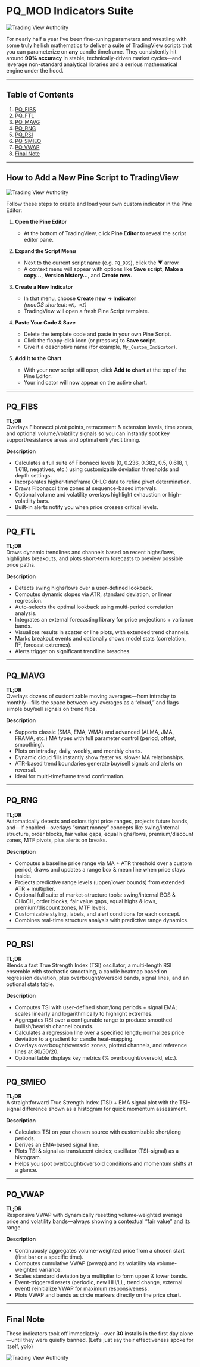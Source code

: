 # PQ_MOD Indicators Suite

![Trading View Authority](tva.png)

For nearly half a year I’ve been fine-tuning parameters and wrestling with some truly hellish mathematics to deliver a suite of TradingView scripts that you can parameterize on **any** candle timeframe. They consistently hit around **90% accuracy** in stable, technically-driven market cycles—and leverage non-standard analytical libraries and a serious mathematical engine under the hood.

---

## Table of Contents

1. [PQ_FIBS](#pq_fibs)  
2. [PQ_FTL](#pq_ftl)  
3. [PQ_MAVG](#pq_mavg)  
4. [PQ_RNG](#pq_rng)  
5. [PQ_RSI](#pq_rsi)  
6. [PQ_SMIEO](#pq_smieo)  
7. [PQ_VWAP](#pq_vwap)  
8. [Final Note](#final-note)  

---

## How to Add a New Pine Script to TradingView

![Trading View Authority](add.png)

Follow these steps to create and load your own custom indicator in the Pine Editor:

1. **Open the Pine Editor**  
   - At the bottom of TradingView, click **Pine Editor** to reveal the script editor pane.

2. **Expand the Script Menu**  
   - Next to the current script name (e.g. `PQ_DBS`), click the ▼ arrow.  
   - A context menu will appear with options like **Save script**, **Make a copy…**, **Version history…**, and **Create new**.

3. **Create a New Indicator**  
   - In that menu, choose **Create new → Indicator**  
     _(macOS shortcut: `⌘K, ⌘I`)_  
   - TradingView will open a fresh Pine Script template.

4. **Paste Your Code & Save**  
   - Delete the template code and paste in your own Pine Script.  
   - Click the floppy-disk icon (or press `⌘S`) to **Save script**.  
   - Give it a descriptive name (for example, `My_Custom_Indicator`).

5. **Add It to the Chart**  
   - With your new script still open, click **Add to chart** at the top of the Pine Editor.  
   - Your indicator will now appear on the active chart. 

---

## PQ_FIBS

**TL;DR**  
Overlays Fibonacci pivot points, retracement & extension levels, time zones, and optional volume/volatility signals so you can instantly spot key support/resistance areas and optimal entry/exit timing.

**Description**  
- Calculates a full suite of Fibonacci levels (0, 0.236, 0.382, 0.5, 0.618, 1, 1.618, negatives, etc.) using customizable deviation thresholds and depth settings.  
- Incorporates higher-timeframe OHLC data to refine pivot determination.  
- Draws Fibonacci time zones at sequence-based intervals.  
- Optional volume and volatility overlays highlight exhaustion or high-volatility bars.  
- Built-in alerts notify you when price crosses critical levels.  

---

## PQ_FTL

**TL;DR**  
Draws dynamic trendlines and channels based on recent highs/lows, highlights breakouts, and plots short-term forecasts to preview possible price paths.

**Description**  
- Detects swing highs/lows over a user-defined lookback.  
- Computes dynamic slopes via ATR, standard deviation, or linear regression.  
- Auto-selects the optimal lookback using multi-period correlation analysis.  
- Integrates an external forecasting library for price projections + variance bands.  
- Visualizes results in scatter or line plots, with extended trend channels.  
- Marks breakout events and optionally shows model stats (correlation, R², forecast extremes).  
- Alerts trigger on significant trendline breaches.  

---

## PQ_MAVG

**TL;DR**  
Overlays dozens of customizable moving averages—from intraday to monthly—fills the space between key averages as a “cloud,” and flags simple buy/sell signals on trend flips.

**Description**  
- Supports classic (SMA, EMA, WMA) and advanced (ALMA, JMA, FRAMA, etc.) MA types with full parameter control (period, offset, smoothing).  
- Plots on intraday, daily, weekly, and monthly charts.  
- Dynamic cloud fills instantly show faster vs. slower MA relationships.  
- ATR-based trend boundaries generate buy/sell signals and alerts on reversal.  
- Ideal for multi-timeframe trend confirmation.  

---

## PQ_RNG

**TL;DR**  
Automatically detects and colors tight price ranges, projects future bands, and—if enabled—overlays “smart money” concepts like swing/internal structure, order blocks, fair value gaps, equal highs/lows, premium/discount zones, MTF pivots, plus alerts on breaks.

**Description**  
- Computes a baseline price range via MA + ATR threshold over a custom period; draws and updates a range box & mean line when price stays inside.  
- Projects predictive range levels (upper/lower bounds) from extended ATR + multiplier.  
- Optional full suite of market-structure tools: swing/internal BOS & CHoCH, order blocks, fair value gaps, equal highs & lows, premium/discount zones, MTF levels.  
- Customizable styling, labels, and alert conditions for each concept.  
- Combines real-time structure analysis with predictive range dynamics.  

---

## PQ_RSI

**TL;DR**  
Blends a fast True Strength Index (TSI) oscillator, a multi-length RSI ensemble with stochastic smoothing, a candle heatmap based on regression deviation, plus overbought/oversold bands, signal lines, and an optional stats table.

**Description**  
- Computes TSI with user-defined short/long periods + signal EMA; scales linearly and logarithmically to highlight extremes.  
- Aggregates RSI over a configurable range to produce smoothed bullish/bearish channel bounds.  
- Calculates a regression line over a specified length; normalizes price deviation to a gradient for candle heat-mapping.  
- Overlays overbought/oversold zones, plotted channels, and reference lines at 80/50/20.  
- Optional table displays key metrics (% overbought/oversold, etc.).  

---

## PQ_SMIEO

**TL;DR**  
A straightforward True Strength Index (TSI) + EMA signal plot with the TSI–signal difference shown as a histogram for quick momentum assessment.

**Description**  
- Calculates TSI on your chosen source with customizable short/long periods.  
- Derives an EMA-based signal line.  
- Plots TSI & signal as translucent circles; oscillator (TSI–signal) as a histogram.  
- Helps you spot overbought/oversold conditions and momentum shifts at a glance.  

---

## PQ_VWAP

**TL;DR**  
Responsive VWAP with dynamically resetting volume‐weighted average price and volatility bands—always showing a contextual “fair value” and its range.

**Description**  
- Continuously aggregates volume-weighted price from a chosen start (first bar or a specific time).  
- Computes cumulative VWAP (pvwap) and its volatility via volume-weighted variance.  
- Scales standard deviation by a multiplier to form upper & lower bands.  
- Event-triggered resets (periodic, new HH/LL, trend change, external event) reinitialize VWAP for maximum responsiveness.  
- Plots VWAP and bands as circle markers directly on the price chart.  

---

## Final Note

These indicators took off immediately—over **30** installs in the first day alone—until they were quietly banned. (Let’s just say their effectiveness spoke for itself, yolo)  

![Trading View Authority](ban.png)